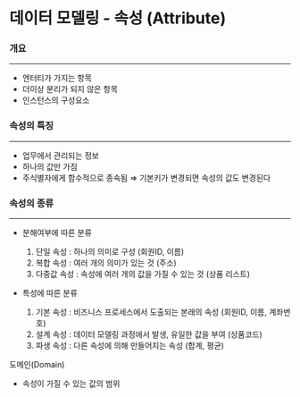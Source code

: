 # 데이터 모델링 - 속성 (Attribute)



### 개요

---

- 엔터티가 가지는 항목
- 더이상 분리가 되지 않은 항목
- 인스턴스의 구성요소

### 속성의 특징

---

- 업무에서 관리되는 정보
- 하나의 값만 가짐
- 주식별자에게 함수적으로 종속됨 
⇒ 기본키가 변경되면 속성의 값도 변경된다

### 속성의 종류

---

- 분해여부에 따른 분류
    1. 단일 속성 : 하나의 의미로 구성 (회원ID, 이름)
    2. 복합 속성 : 여러 개의 의미가 있는 것 (주소)
    3. 다중값 속성 : 속성에 여러 개의 값을 가질 수 있는 것 (상품 리스트)

- 특성에 따른 분류
    1. 기본 속성 : 비즈니스 프로세스에서 도출되는 본래의 속성 (회원ID, 이름, 계좌번호)
    2. 설계 속성 : 데이터 모델링 과정에서 발생, 유일한 값을 부여 (상품코드)
    3. 파생 속성 : 다른 속성에 의해 만들어지는 속성 (합계, 평균)

도메인(Domain)

- 속성이 가질 수 있는 값의 범위